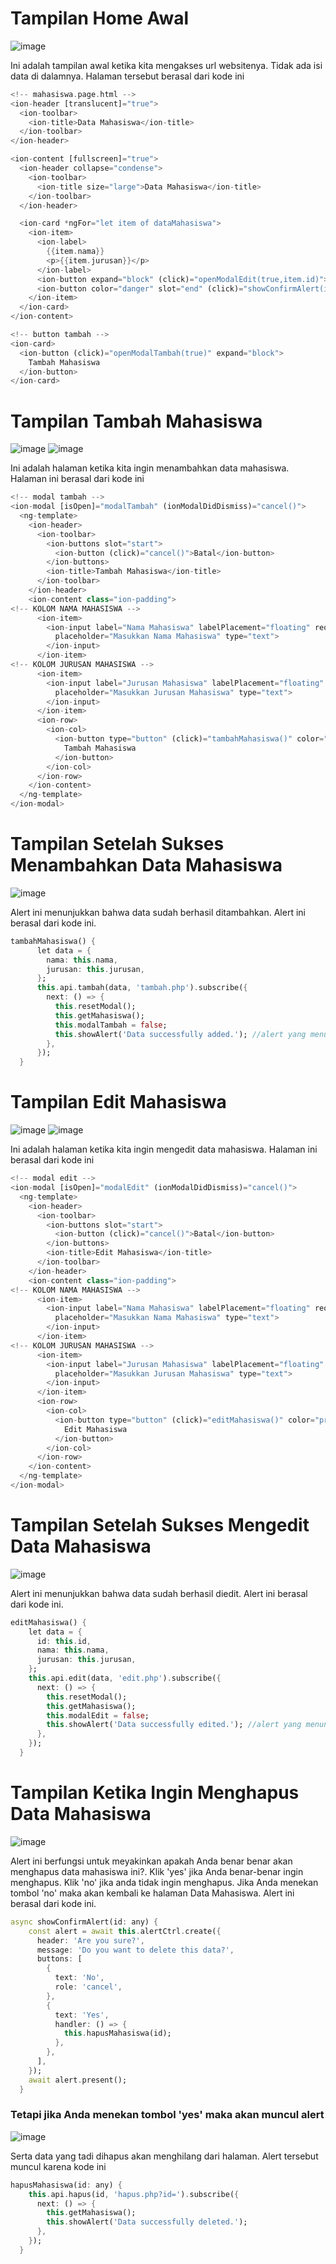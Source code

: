 # Tampilan Home Awal

![image](https://github.com/user-attachments/assets/73ff9b09-79db-429e-8f61-dfca46231a07)

Ini adalah tampilan awal ketika kita mengakses url websitenya. Tidak ada isi data di dalamnya.
Halaman tersebut berasal dari kode ini
```dart
<!-- mahasiswa.page.html -->
<ion-header [translucent]="true">
  <ion-toolbar>
    <ion-title>Data Mahasiswa</ion-title>
  </ion-toolbar>
</ion-header>

<ion-content [fullscreen]="true">
  <ion-header collapse="condense">
    <ion-toolbar>
      <ion-title size="large">Data Mahasiswa</ion-title>
    </ion-toolbar>
  </ion-header>

  <ion-card *ngFor="let item of dataMahasiswa">
    <ion-item>
      <ion-label>
        {{item.nama}}
        <p>{{item.jurusan}}</p>
      </ion-label>
      <ion-button expand="block" (click)="openModalEdit(true,item.id)">Edit</ion-button>
      <ion-button color="danger" slot="end" (click)="showConfirmAlert(item.id)">Hapus</ion-button>
    </ion-item>
  </ion-card>
</ion-content>

<!-- button tambah -->
<ion-card>
  <ion-button (click)="openModalTambah(true)" expand="block">
    Tambah Mahasiswa
  </ion-button>
</ion-card>
```

# Tampilan Tambah Mahasiswa

![image](https://github.com/user-attachments/assets/a4bf00ac-ca3e-44a3-b0e4-d20c09ecb980)
![image](https://github.com/user-attachments/assets/98e68bd6-f911-4505-8f3c-6560b5a84d11)

Ini adalah halaman ketika kita ingin menambahkan data mahasiswa. Halaman ini berasal dari kode ini
```dart
<!-- modal tambah -->
<ion-modal [isOpen]="modalTambah" (ionModalDidDismiss)="cancel()">
  <ng-template>
    <ion-header>
      <ion-toolbar>
        <ion-buttons slot="start">
          <ion-button (click)="cancel()">Batal</ion-button>
        </ion-buttons>
        <ion-title>Tambah Mahasiswa</ion-title>
      </ion-toolbar>
    </ion-header>
    <ion-content class="ion-padding">
<!-- KOLOM NAMA MAHASISWA -->
      <ion-item>
        <ion-input label="Nama Mahasiswa" labelPlacement="floating" required [(ngModel)]="nama"
          placeholder="Masukkan Nama Mahasiswa" type="text">
        </ion-input>
      </ion-item>
<!-- KOLOM JURUSAN MAHASISWA -->
      <ion-item>
        <ion-input label="Jurusan Mahasiswa" labelPlacement="floating" required [(ngModel)]="jurusan"
          placeholder="Masukkan Jurusan Mahasiswa" type="text">
        </ion-input>
      </ion-item>
      <ion-row>
        <ion-col>
          <ion-button type="button" (click)="tambahMahasiswa()" color="primary" shape="full" expand="block">
            Tambah Mahasiswa
          </ion-button>
        </ion-col>
      </ion-row>
    </ion-content>
  </ng-template>
</ion-modal>
```

# Tampilan Setelah Sukses Menambahkan Data Mahasiswa

![image](https://github.com/user-attachments/assets/f8d0f64a-0239-4d5c-a32c-3840ca297d99)

Alert ini menunjukkan bahwa data sudah berhasil ditambahkan. Alert ini berasal dari kode ini.
```dart
tambahMahasiswa() {
      let data = {
        nama: this.nama,
        jurusan: this.jurusan,
      };
      this.api.tambah(data, 'tambah.php').subscribe({
        next: () => {
          this.resetModal();
          this.getMahasiswa();
          this.modalTambah = false;
          this.showAlert('Data successfully added.'); //alert yang menunjukkan data berhasil ditambah
        },
      });
  }
  ```

# Tampilan Edit Mahasiswa

![image](https://github.com/user-attachments/assets/6564c6ae-88bb-4c00-9292-3d803751b403)
![image](https://github.com/user-attachments/assets/ec7766a2-75c0-4582-937d-6c4fe68ad3bf)

Ini adalah halaman ketika kita ingin mengedit data mahasiswa. Halaman ini berasal dari kode ini
```dart
<!-- modal edit -->
<ion-modal [isOpen]="modalEdit" (ionModalDidDismiss)="cancel()">
  <ng-template>
    <ion-header>
      <ion-toolbar>
        <ion-buttons slot="start">
          <ion-button (click)="cancel()">Batal</ion-button>
        </ion-buttons>
        <ion-title>Edit Mahasiswa</ion-title>
      </ion-toolbar>
    </ion-header>
    <ion-content class="ion-padding">
<!-- KOLOM NAMA MAHASISWA -->
      <ion-item>
        <ion-input label="Nama Mahasiswa" labelPlacement="floating" required [(ngModel)]="nama"
          placeholder="Masukkan Nama Mahasiswa" type="text">
        </ion-input>
      </ion-item>
<!-- KOLOM JURUSAN MAHASISWA -->
      <ion-item>
        <ion-input label="Jurusan Mahasiswa" labelPlacement="floating" required [(ngModel)]="jurusan"
          placeholder="Masukkan Jurusan Mahasiswa" type="text">
        </ion-input>
      </ion-item>
      <ion-row>
        <ion-col>
          <ion-button type="button" (click)="editMahasiswa()" color="primary" shape="full" expand="block">
            Edit Mahasiswa
          </ion-button>
        </ion-col>
      </ion-row>
    </ion-content>
  </ng-template>
</ion-modal>
```

# Tampilan Setelah Sukses Mengedit Data Mahasiswa

![image](https://github.com/user-attachments/assets/32f3be97-1a90-498a-8607-7a5008c705e3)

Alert ini menunjukkan bahwa data sudah berhasil diedit. Alert ini berasal dari kode ini.
```dart
editMahasiswa() {
    let data = {
      id: this.id,
      nama: this.nama,
      jurusan: this.jurusan,
    };
    this.api.edit(data, 'edit.php').subscribe({
      next: () => {
        this.resetModal();
        this.getMahasiswa();
        this.modalEdit = false;
        this.showAlert('Data successfully edited.'); //alert yang menunjukkan data berhasil diedit
      },
    });
  }
```

# Tampilan Ketika Ingin Menghapus Data Mahasiswa

![image](https://github.com/user-attachments/assets/0dae7493-7958-482d-a6a5-1a0bf8f5e70e)

Alert ini berfungsi untuk meyakinkan apakah Anda benar benar akan menghapus data mahasiswa ini?. Klik 'yes' jika Anda benar-benar ingin menghapus. Klik 'no' jika anda tidak ingin menghapus.
Jika Anda menekan tombol 'no' maka akan kembali ke halaman Data Mahasiswa.
Alert ini berasal dari kode ini.
```dart
async showConfirmAlert(id: any) {
    const alert = await this.alertCtrl.create({
      header: 'Are you sure?',
      message: 'Do you want to delete this data?',
      buttons: [
        {
          text: 'No',
          role: 'cancel',
        },
        {
          text: 'Yes',
          handler: () => {
            this.hapusMahasiswa(id);
          },
        },
      ],
    });
    await alert.present();
  }
```
### Tetapi jika Anda menekan tombol 'yes' maka akan muncul alert

![image](https://github.com/user-attachments/assets/ced97d01-54eb-455c-b5a8-1f7c4033ecb0)

Serta data yang tadi dihapus akan menghilang dari halaman.
Alert tersebut muncul karena kode ini
```dart
hapusMahasiswa(id: any) {
    this.api.hapus(id, 'hapus.php?id=').subscribe({
      next: () => {
        this.getMahasiswa();
        this.showAlert('Data successfully deleted.');
      },
    });
  }
```
